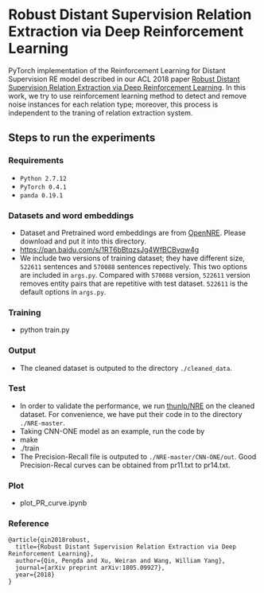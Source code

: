 # Robust Distant Supervision Relation Extraction via Deep Reinforcement Learning

PyTorch implementation of the Reinforcement Learning for Distant Supervision RE model described in our ACL 2018 paper [Robust Distant Supervision Relation Extraction via Deep Reinforcement Learning](https://arxiv.org/abs/1805.09927). In this work, we try to use reinforcement learning method to detect and remove noise instances for each relation type; moreover, this process is independent to the traning of relation extraction system.

## Steps to run the experiments

### Requirements
* ``Python 2.7.12 ``
* ``PyTorch 0.4.1``
* ``panda 0.19.1``

### Datasets and word embeddings
* Dataset and Pretrained word embeddings are from [OpenNRE](https://github.com/thunlp/OpenNRE). Please download and put it into this directory.
* https://pan.baidu.com/s/1RT6bBtqzsJg4WfBCBvqw4g 
* We include two versions of training dataset; they have different size, ``522611`` sentences and ``570088`` sentences repectively. This two options are included in ``args.py``. Compared with ``570088`` version, ``522611`` version removes entity pairs that are repetitive with test dataset. ``522611`` is the default options in ``args.py``.

### Training
* python train.py

### Output
* The cleaned dataset is outputed to the directory ``./cleaned_data``. 

### Test
* In order to validate the performance, we run [thunlp/NRE](https://github.com/thunlp/NRE) on the cleaned dataset. For convenience, we have put their code in to the directory ``./NRE-master``. 
* Taking CNN-ONE model as an example, run the code by
* make
* ./train
* The Precision-Recall file is outputed to ``./NRE-master/CNN-ONE/out``. Good Precision-Recal curves can be obtained from pr11.txt to pr14.txt.

### Plot
* plot_PR_curve.ipynb

### Reference
```
@article{qin2018robust,
  title={Robust Distant Supervision Relation Extraction via Deep Reinforcement Learning},
  author={Qin, Pengda and Xu, Weiran and Wang, William Yang},
  journal={arXiv preprint arXiv:1805.09927},
  year={2018}
}
```
